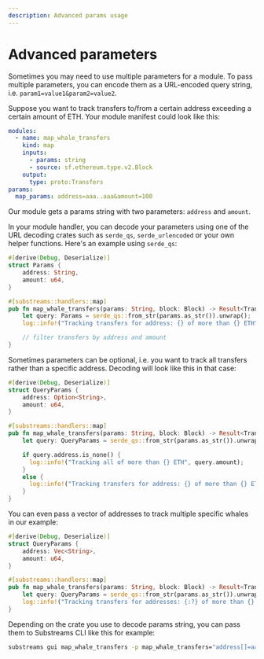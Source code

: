```yaml
---
description: Advanced params usage
---
```


# Advanced parameters

Sometimes you may need to use multiple parameters for a module. To pass multiple parameters, you can encode them as a URL-encoded query string, i.e. `param1=value1&param2=value2`.

Suppose you want to track transfers to/from a certain address exceeding a certain amount of ETH. Your module manifest could look like this:

```yaml
modules:
  - name: map_whale_transfers
    kind: map
    inputs:
      - params: string
      - source: sf.ethereum.type.v2.Block
    output:
      type: proto:Transfers
params:
  map_params: address=aaa..aaa&amount=100
```

Our module gets a params string with two parameters: `address` and `amount`.

In your module handler, you can decode your parameters using one of the URL decoding crates such as `serde_qs`, `serde_urlencoded` or your own helper functions. Here's an example using `serde_qs`:

```rust
#[derive(Debug, Deserialize)]
struct Params {
    address: String,
    amount: u64,
}

#[substreams::handlers::map]
pub fn map_whale_transfers(params: String, block: Block) -> Result<Transfers, Error> {
    let query: Params = serde_qs::from_str(params.as_str()).unwrap();
    log::info!("Tracking transfers for address: {} of more than {} ETH", query.address, query.amount);

    // filter transfers by address and amount
}
```

Sometimes parameters can be optional, i.e. you want to track all transfers rather than a specific address. Decoding will look like this in that case:

```rust
#[derive(Debug, Deserialize)]
struct QueryParams {
    address: Option<String>,
    amount: u64,
}

#[substreams::handlers::map]
pub fn map_whale_transfers(params: String, block: Block) -> Result<Transfers, Error> {
    let query: QueryParams = serde_qs::from_str(params.as_str()).unwrap();

    if query.address.is_none() {
      log::info!("Tracking all of more than {} ETH", query.amount);
    }
    else {
      log::info!("Tracking transfers for address: {} of more than {} ETH", query.address, query.amount);
    }
}
```

You can even pass a vector of addresses to track multiple specific whales in our example:

```rust
#[derive(Debug, Deserialize)]
struct QueryParams {
    address: Vec<String>,
    amount: u64,
}

#[substreams::handlers::map]
pub fn map_whale_transfers(params: String, block: Block) -> Result<Transfers, Error> {
    let query: QueryParams = serde_qs::from_str(params.as_str()).unwrap();
    log::info!("Tracking transfers for addresses: {:?} of more than {} ETH", query.address, query.amount);
}
```

Depending on the crate you use to decode params string, you can pass them to Substreams CLI like this for example:

```bash
substreams gui map_whale_transfers -p map_whale_transfers="address[]=aaa..aaa&address[]=bbb..bbb&amount=100"
```
